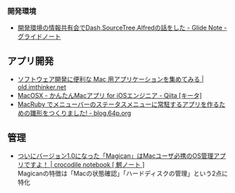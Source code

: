 ### 開発環境

- [開発環境の情報共有会でDash,SourceTree,Alfredの話をした - Glide Note - グライドノート](http://blog.glidenote.com/blog/2014/03/30/tech-tool-knowledge/)

## アプリ開発

- [ソフトウェア開発に便利な Mac 用アプリケーションを集めてみる | old.imthinker.net](http://old.imthinker.net/2012/05/useful-mac-apps-for-development/)
- [MacOSX - かんたんMacアプリ for iOSエンジニア - Qiita [キータ]](http://qiita.com/inonb/items/0386dd98b00c6bbfdce8)
- [MacRuby でメニューバーのステータスメニューに常駐するアプリを作るための雛形をつくりました! - blog.64p.org](http://blog.64p.org/entry/2013/01/08/102032)

## 管理
- [ついにバージョン1.0になった「Magican」はMacユーザ必携のOS管理アプリですよ！ | crocodile notebook [ 鰐ノート ]](http://mag.torumade.nu/?p=7425)  
  Magicanの特徴は「Macの状態確認」「ハードディスクの管理」という2点に特化
